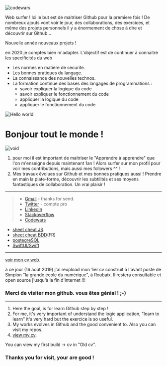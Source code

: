 ![codewars](https://www.codewars.com/users/fanfan__Dev/badges/large)

Web surfer ! Ici le but est de maitriser Github pour la premiere fois !
De nombreux ajouts vont voir le jour, des collaborations, des exercices, et même des projets personnels il y a énormement de chose à dire et découvrir sur Github...

Nouvelle année nouveaux projets !

en 2020 je comptes bien m'adapter. L'objectif est de continuer à connaitre les specificités du web
* Les normes en matiere de securite.
* Les bonnes pratiques du langage.
* La connaissance des nouvelles technos.
* La formation continue des bases des langages de programmations :
  * savoir expliquer la logique du code
  * savoir expliquer le fonctionnement du code
  * appliquer la logique du code 
  * appliquer le fonctionnement du code

![Hello world](https://cdn.pixabay.com/photo/2018/08/30/03/34/aerial-3641197_960_720.jpg)

# Bonjour tout le monde !
![void](https://cdn.pixabay.com/photo/2017/08/30/01/05/milky-way-2695569_960_720.jpg)
1. pour moi il est important de maitriser le "Apprendre à apprendre" que l'on m'enseigne depuis maintenant 1an !
Alors surfer sur mon profil pour voir mes contributions, mais aussi mes followers ^^ !
2. Mes travaux évolues sur Github et mes bonnes pratiques aussi ! Prendre en main la plate-forme, découvrir les subtilités
et ses moyens fantastiques de collaboration. Un vrai plaisir !

***
>* [Gmail](parent.francois59@gmail.com) - thanks for send.
>* [Twitter](https://twitter.com/Francois__dev) - compte pro
>* [Linkedin](https://www.linkedin.com/in/fran%C3%A7oisparent/)
>* [Stackoverflow](https://stackoverflow.com/users/12021233/parent-fran%c3%a7ois)
>* [Codewars](https://www.codewars.com/users/fanfanpsg)
* [sheet cheat JS](https://francoispdev.github.io/feuille-de-triche-JS/).
* [sheet cheat BDD](https://francoispdev.github.io/feuille-de-triche-bdd/)(FR)
* [postegreSQL](https://francoispdev.github.io/postgre/)
* [SwiftUI/Swift](https://francoispdev.github.io/swift_Basic_Tuto_EN/)

***

  [voir mon cv web](https://fanfanpsg.github.io/PARENTFcv/).
  
  
  à  ce jour (16 août 2019) j'ai reupload mon 1ier cv construit à l'avant poste de Simplon "la grande école du numérique", à Roubaix. Il restera consultable et open source j'usqu'à la fin d'internet !!!

### Merci de visiter mon github. vous êtes génial ! ;-)


***
1. Here the goal, is for learn Github step by step !
2. For me, it's very important of understand the logic application, "learn to learn" it's very hard
but the exercice is so useful.
3. My works evolves in Github and the good convenient to. Also you can visit my repos.
4.   [view my cv](https://fanfanpsg.github.io/PARENTFcv/).

  You can view my first build -> cv in  "Old cv".

### Thanks you for visit, your are good !
